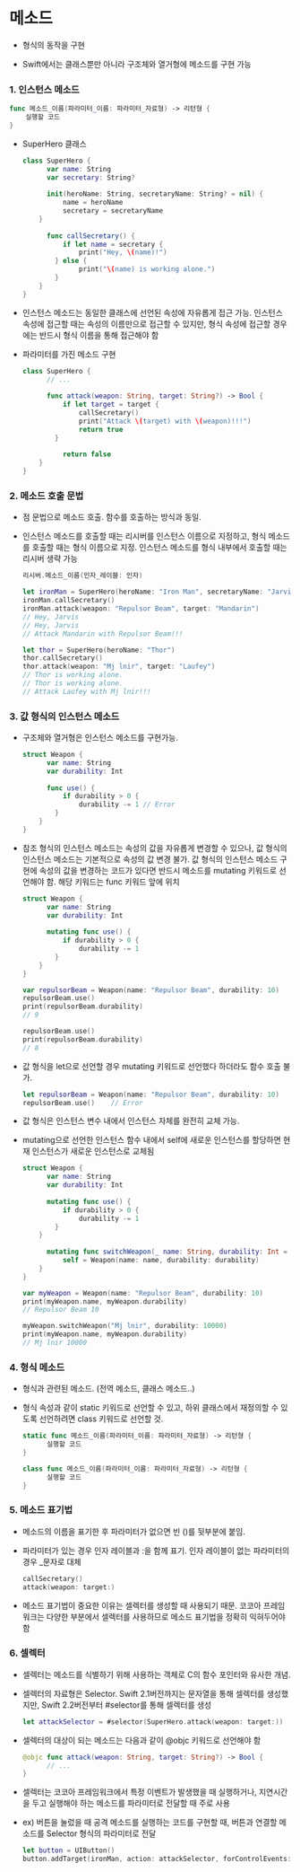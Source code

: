 # 메소드

- 형식의 동작을 구현

- Swift에서는 클래스뿐만 아니라 구조체와 열거형에 메소드를 구현 가능

  

### 1. 인스턴스 메소드

```swift
func 메소드_이름(파라미터_이름: 파라미터_자료형) -> 리턴형 {
  	실행할 코드
}
```

- SuperHero 클래스

  ```swift
  class SuperHero {
    	var name: String
    	var secretary: String?
    
    	init(heroName: String, secretaryName: String? = nil) {
        	name = heroName
        	secretary = secretaryName
      }
    
    	func callSecretary() {
        	if let name = secretary {
            	print("Hey, \(name)!")
          } else {
            	print("\(name) is working alone.")
          }
      }
  }
  ```

- 인스턴스 메소드는 동일한 클래스에 선언된 속성에 자유롭게 접근 가능. 인스턴스 속성에 접근할 때는 속성의 이름만으로 접근할 수 있지만, 형식 속성에 접근할 경우에는 반드시 형식 이름을 통해 접근해야 함

- 파라미터를 가진 메소드 구현

  ```swift
  class SuperHero {
    	// ...
    
    	func attack(weapon: String, target: String?) -> Bool {
        	if let target = target {
            	callSecretary()
            	print("Attack \(target) with \(weapon)!!!")
            	return true
          }
        
        	return false
      }
  }
  ```

  

### 2. 메소드 호출 문법

- 점 문법으로 메소드 호출. 함수를 호출하는 방식과 동일. 

- 인스턴스 메소드를 호출할 때는 리시버를 인스턴스 이름으로 지정하고, 형식 메소드를 호출할 때는 형식 이름으로 지정. 인스턴스 메소드를 형식 내부에서 호출할 때는 리시버 생략 가능

  ```swift
  리시버.메소드_이름(인자_레이블: 인자)
  ```

  ```swift
  let ironMan = SuperHero(heroName: "Iron Man", secretaryName: "Jarvis")
  ironMan.callSecretary()
  ironMan.attack(weapon: "Repulsor Beam", target: "Mandarin")
  // Hey, Jarvis
  // Hey, Jarvis
  // Attack Mandarin with Repulsor Beam!!!
  
  let thor = SuperHero(heroName: "Thor")
  thor.callSecretary()
  thor.attack(weapon: "Mj lnir", target: "Laufey")
  // Thor is working alone.
  // Thor is working alone.
  // Attack Laufey with Mj lnir!!!
  ```



### 3. 값 형식의 인스턴스 메소드

- 구조체와 열거형은 인스턴스 메소드를 구현가능.

  ```swift
  struct Weapon {
    	var name: String
    	var durability: Int
    
    	func use() {
        	if durability > 0 {
            	durability -= 1 // Error
          }
      }
  }
  ```

- 참조 형식의 인스턴스 메소드는 속성의 값을 자유롭게 변경할 수 있으나, 값 형식의 인스턴스 메소드는 기본적으로 속성의 값 변경 불가. 값 형식의 인스턴스 메소드 구현에 속성의 값을 변경하는 코드가 있다면 반드시 메소드를 mutating 키워드로 선언해야 함. 해당 키워드는 func 키워드 앞에 위치

  ```swift
  struct Weapon {
    	var name: String
    	var durability: Int
    
    	mutating func use() {
        	if durability > 0 {
            	durability -= 1
          }
      }
  }
  
  var repulsorBeam = Weapon(name: "Repulsor Beam", durability: 10)
  repulsorBeam.use()
  print(repulsorBeam.durability)
  // 9
  
  repulsorBeam.use()
  print(repulsorBeam.durability)
  // 8
  ```

- 값 형식을 let으로 선언할 경우 mutating 키워드로 선언했다 하더라도 함수 호출 불가.

  ```swift
  let repulsorBeam = Weapon(name: "Repulsor Beam", durability: 10)
  repulsorBeam.use() 	// Error
  ```

- 값 형식은 인스턴스 변수 내에서 인스턴스 자체를 완전히 교체 가능.

- mutating으로 선언한 인스턴스 함수 내에서 self에 새로운 인스턴스를 할당하면 현재 인스턴스가 새로운 인스턴스로 교체됨

  ```swift
  struct Weapon {
    	var name: String
    	var durability: Int
    
    	mutating func use() {
        	if durability > 0 {
            	durability -= 1
          }
      }
    
    	mutating func switchWeapon(_ name: String, durability: Int = 10) {
        	self = Weapon(name: name, durability: durability)
      }
  }
  
  var myWeapon = Weapon(name: "Repulsor Beam", durability: 10)
  print(myWeapon.name, myWeapon.durability)
  // Repulsor Beam 10
  
  myWeapon.switchWeapon("Mj lnir", durability: 10000)
  print(myWeapon.name, myWeapon.durability)
  // Mj lnir 10000
  ```

  

### 4. 형식 메소드

- 형식과 관련된 메소드. (전역 메소드, 클래스 메소드..)

- 형식 속성과 같이 static 키워드로 선언할 수 있고, 하위 클래스에서 재정의할 수 있도록 선언하려면 class 키워드로 선언할 것.

  ```swift
  static func 메소드_이름(파라미터_이름: 파라미터_자료형) -> 리턴형 {
    	실행할 코드
  }
  ```

  ```swift
  class func 메소드_이름(파라미터_이름: 파라미터_자료형) -> 리턴형 {
    	실행할 코드
  }
  ```



### 5. 메소드 표기법

- 메소드의 이름을 표기한 후 파라미터가 없으면 빈 ()를 뒷부분에 붙임.

- 파라미터가 있는 경우 인자 레이블과 :을 함께 표기. 인자 레이블이 없는 파라미터의 경우 _문자로 대체

  ```swift
  callSecretary()
  attack(weapon: target:)
  ```

- 메소드 표기법이 중요한 이유는 셀렉터를 생성할 때 사용되기 때문. 코코아 프레임워크는 다양한 부분에서 셀렉터를 사용하므로 메소드 표기법을 정확히 익혀두어야 함



### 6. 셀렉터

- 셀렉터는 메소드를 식별하기 위해 사용하는 객체로 C의 함수 포인터와 유사한 개념.

- 셀렉터의 자료형은 Selector. Swift 2.1버전까지는 문자열을 통해 셀렉터를 생성했지만, Swift 2.2버전부터 #selector를 통해 셀렉터를 생성

  ```swift
  let attackSelector = #selector(SuperHero.attack(weapon: target:))
  ```

- 셀렉터의 대상이 되는 메소드는 다음과 같이 @objc 키워드로 선언해야 함

  ```swift
  @objc func attack(weapon: String, target: String?) -> Bool {
    	// ...
  }
  ```

- 셀렉터는 코코아 프레임워크에서 특정 이벤트가 발생했을 때 실행하거나, 지연시간을 두고 실행해야 하는 메소드를 파라미터로 전달할 때 주로 사용

- ex) 버튼을 눌렀을 때 공격 메소드를 실행하는 코드를 구현할 때, 버튼과 연결할 메소드를 Selector 형식의 파라미터로 전달

  ```swift
  let button = UIButton()
  button.addTarget(ironMan, action: attackSelector, forControlEvents: .TouchInside)
  ```







